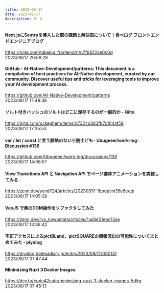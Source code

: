 ```yaml
---
title: 2023-08-17
date: 2023-08-17
description: B! 8
---
```


#### Next.jsにSentryを導入した際の課題と解決策について｜食べログ フロントエンドエンジニアブログ
https://note.com/tabelog_frontend/n/n7f6822ae0c0d<br>
2023/08/17 20:59:28<br>


#### GitHub - AI-Native-Development/patterns: This document is a compilation of best practices for AI-Native development, curated by our community. Discover useful tips and tricks for leveraging tools to improve your AI development process.
https://github.com/AI-Native-Development/patterns<br>
2023/08/17 17:48:39<br>


#### ソルト付きハッシュのソルトはどこに保存するのが一般的か - Qiita
https://qiita.com/ockeghem/items/d7324d383fb7c104af58<br>
2023/08/17 17:35:53<br>


#### var / let / const と言う脈略のない三銃士ども · Ubugeeei/work-log · Discussion #136
https://github.com/Ubugeeei/work-log/discussions/136<br>
2023/08/17 14:06:57<br>


#### View Transitions API と Navigation API でページ遷移アニメーションを実装してみる
https://zenn.dev/yend724/articles/20230817-1bpoplim35e6eeqi<br>
2023/08/17 14:05:39<br>


#### VanJS で素のDOM操作をリファクタしてみた
https://zenn.dev/ryo_kawamata/articles/1ad6e51eed13ae<br>
2023/08/17 13:36:42<br>


#### 不正アクセスによるpictBLand、pictSQUAREの情報流出の可能性についてまとめてみた - piyolog
https://piyolog.hatenadiary.jp/entry/2023/08/17/030141<br>
2023/08/17 07:47:44<br>


#### Minimizing Nuxt 3 Docker Images
https://dev.to/code42cate/minimizing-nuxt-3-docker-images-5d5g<br>
2023/08/17 07:45:13<br>


